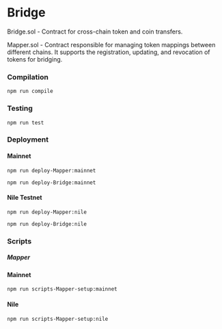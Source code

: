 # Bridge

Bridge.sol - Contract for cross-chain token and coin transfers.

Mapper.sol - Contract responsible for managing token mappings between different chains. It supports the registration, updating, and revocation of tokens for bridging.

### Compilation

```shell
npm run compile
```

### Testing

```shell
npm run test
```

### Deployment

#### Mainnet

```shell
npm run deploy-Mapper:mainnet
```

```shell
npm run deploy-Bridge:mainnet
```

#### Nile Testnet

```shell
npm run deploy-Mapper:nile
```

```shell
npm run deploy-Bridge:nile
```

### Scripts

##### Mapper

#### Mainnet
```shell
npm run scripts-Mapper-setup:mainnet
```
#### Nile
```shell
npm run scripts-Mapper-setup:nile
```